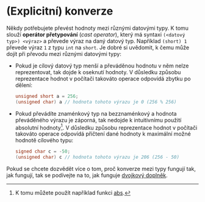 # (Explicitní) konverze
Někdy potřebujete převést hodnoty mezi různými datovými typy. K tomu slouží **operátor přetypování**
(*cast operator*), který má syntaxi `(<datový typ>) <výraz>` a převede výraz na daný datový typ.
Například `(short) 1` převede výraz `1` z typu `int` na `short`. Je dobré si uvědomit, k čemu může
dojít při převodu mezi různými datovými typy:
- Pokud je cílový datový typ menší a převáděnou hodnotu v něm nelze reprezentovat, tak dojde k
oseknutí hodnoty. V důsledku způsobu reprezentace hodnot v počítači takováto operace odpovídá
zbytku po dělení:
    ```c
    unsigned short a = 256;
    (unsigned char) a // hodnota tohoto výrazu je 0 (256 % 256)
    ```
- Pokud převádíte znaménkový typ na bezznaménkový a hodnota převáděného výrazu je záporná, tak nedojde
k intuitivnímu použití absolutní hodnoty[^1]. V důsledku způsobu reprezentace hodnot v počítači takováto
operace odpovídá přičtení dané hodnoty k maximální možné hodnotě cílového typu:
    ```c
    signed char c = -50;
    (unsigned char) c // hodnota tohoto výrazu je 206 (256 - 50)
    ```

[^1]: K tomu můžete použít například funkci [abs](https://devdocs.io/c/numeric/math/abs).

Pokud se chcete dozvědět více o tom, proč konverze mezi typy fungují tak, jak fungují, tak se podívejte
na to, jak funguje [dvojkový doplněk](https://cs.wikipedia.org/wiki/Dvojkov%C3%BD_dopln%C4%9Bk).
